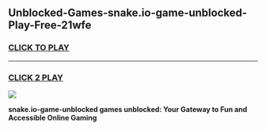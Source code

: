 
## Unblocked-Games-snake.io-game-unblocked-Play-Free-21wfe
<h3>
<a href="https://premium76.site?title=snake.io-game-unblocked&ref=10A">CLICK TO PLAY</a></h3>
<hr>

<h3>
<a href="https://premium76.site?title=snake.io-game-unblocked&ref=10A">CLICK 2 PLAY</a>
  
</h3>

<a href="https://premium76.site?title=snake.io-game-unblocked&ref=10A"><img src="https://clearcache.store/games.png"></a>


**snake.io-game-unblocked games unblocked: Your Gateway to Fun and Accessible Online Gaming**
